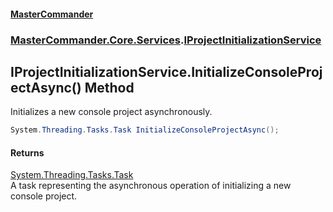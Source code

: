 #### [MasterCommander](MasterCommander.md 'MasterCommander')
### [MasterCommander.Core.Services](MasterCommander.Core.Services.md 'MasterCommander.Core.Services').[IProjectInitializationService](IProjectInitializationService.md 'MasterCommander.Core.Services.IProjectInitializationService')

## IProjectInitializationService.InitializeConsoleProjectAsync() Method

Initializes a new console project asynchronously.

```csharp
System.Threading.Tasks.Task InitializeConsoleProjectAsync();
```

#### Returns
[System.Threading.Tasks.Task](https://docs.microsoft.com/en-us/dotnet/api/System.Threading.Tasks.Task 'System.Threading.Tasks.Task')  
A task representing the asynchronous operation of initializing a new console project.
